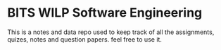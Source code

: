 # BITS WILP Software Engineering
This is a notes and data repo used to keep track of all the assignments, quizes, notes and question papers.
feel free to use it.
